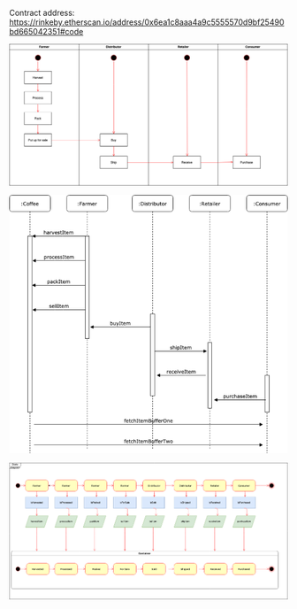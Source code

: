 Contract address: https://rinkeby.etherscan.io/address/0x6ea1c8aaa4a9c5555570d9bf25490bd665042351#code

![](images/activity_diagram.png)

![](images/sequence_diagram.png)

![](images/state_diagram.png)
